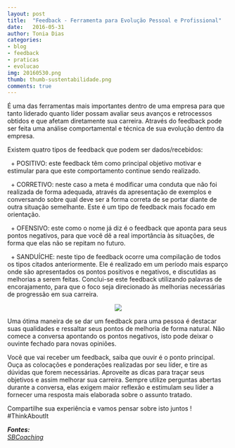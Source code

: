```yaml
---
layout: post
title:  "Feedback - Ferramenta para Evolução Pessoal e Profissional"
date:   2016-05-31
author: Tonia Dias
categories: 
- blog
- feedback
- praticas
- evolucao
img: 20160530.png
thumb: thumb-sustentabilidade.png
comments: true
---
```


É uma das ferramentas mais importantes dentro de uma empresa para que tanto liderado quanto líder possam avaliar seus avanços e retrocessos obtidos e que afetam diretamente sua carreira. Através do feedback pode ser feita uma análise comportamental e técnica de sua evolução dentro da empresa.<!--more-->

Existem quatro tipos de feedback que podem ser dados/recebidos:

&nbsp;&nbsp;+ POSITIVO: este feedback têm como principal objetivo motivar e estimular para que este comportamento continue sendo realizado.

&nbsp;&nbsp;+ CORRETIVO: neste caso a meta é modificar uma conduta que não foi realizada de forma adequada, através da apresentação de exemplos e conversando sobre qual deve ser a forma correta de se portar diante de outra situação semelhante. Este é um tipo de feedback mais focado em orientação.

&nbsp;&nbsp;+ OFENSIVO: este como o nome já diz é o feedback que aponta para seus pontos negativos, para que você dê a real importância às situações, de forma que elas não se repitam no futuro.

&nbsp;&nbsp;+ SANDUÍCHE: neste tipo de feedback ocorre uma compilação de todos os tipos citados anteriormente. Ele é realizado em um período mais esparço onde são apresentados os pontos positivos e negativos, e discutidas as melhorias a serem feitas. Conclui-se este feedback utilizando palavras de encorajamento, para que o foco seja direcionado às melhorias necessárias de progressão em sua carreira.

<p align="center">
  <img src="http://www.sbcoaching.com.br/blog/wp-content/uploads/2013/09/Infografico-Feedback.jpg" />
</p> 

Uma ótima maneira de se dar um feedback para uma pessoa é destacar suas qualidades e ressaltar seus pontos de melhoria de forma natural. Não comece a conversa apontando os pontos negativos, isto pode deixar o ouvinte fechado para novas opiniões.

Você que vai receber um feedback, saiba que ouvir é o ponto principal. Ouça as colocações e ponderações realizadas por seu líder, e tire as dúvidas que forem necessárias. Aproveite as dicas para traçar seus objetivos e assim melhorar sua carreira. Sempre utilize perguntas abertas durante a conversa, elas exigem maior reflexão e estimulam seu líder a fornecer uma resposta mais elaborada sobre o assunto tratado.

Compartilhe sua experiência e vamos pensar sobre isto juntos ! #ThinkAboutIt

<i>
	<b>Fontes: </b><br/>
	<a href="https://www.sbcoaching.com.br/blog/carreira/feedback-ferramenta-eficaz-evolucao-pessoal-profissional/">SBCoaching</a><br/>
</i>